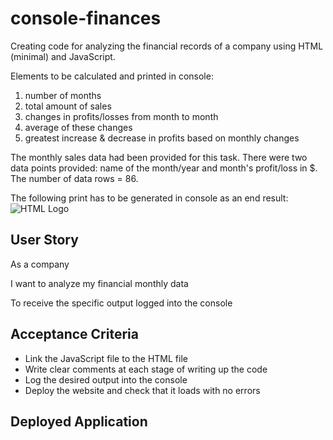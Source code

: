 # console-finances

Creating code for analyzing the financial records of a company using HTML (minimal) and JavaScript. 

Elements to be calculated and printed in console: 
1. number of months
2. total amount of sales
3. changes in profits/losses from month to month 
4. average of these changes
5. greatest increase & decrease in profits based on monthly changes

The monthly sales data had been provided for this task. There were two data points provided: name of the month/year and month's profit/loss in $. The number of data rows = 86.  

The following print has to be generated in console as an end result:
![HTML Logo](https://user-images.githubusercontent.com/116603761/204518316-3037b383-1256-42e1-b222-940865b9b800.png)


## User Story

As a company

I want to analyze my financial monthly data

To receive the specific output logged into the console


## Acceptance Criteria
* Link the JavaScript file to the HTML file
* Write clear comments at each stage of writing up the code
* Log the desired output into the console
* Deploy the website and check that it loads with no errors




## Deployed Application
